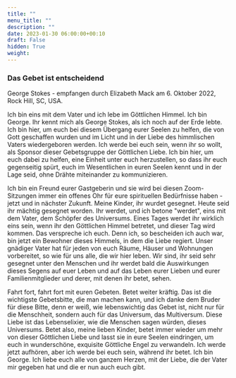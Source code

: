 ```yaml
---
title: ""
menu_title: ""
description: ""
date: 2023-01-30 06:00:00+00:10
draft: False
hidden: True
weight:
---
```

### Das Gebet ist entscheidend

George Stokes - empfangen durch Elizabeth Mack am 6. Oktober 2022, Rock Hill, SC, USA.

Ich bin eins mit dem Vater und ich lebe im Göttlichen Himmel. Ich bin George. Ihr kennt mich als George Stokes, als ich noch auf der Erde lebte. Ich bin hier, um euch bei diesem Übergang eurer Seelen zu helfen, die von Gott geschaffen wurden und im Licht und in der Liebe des himmlischen Vaters wiedergeboren werden. Ich werde bei euch sein, wenn ihr so wollt, als Sponsor dieser Gebetsgruppe der Göttlichen Liebe. Ich bin hier, um euch dabei zu helfen, eine Einheit unter euch herzustellen, so dass ihr euch gegenseitig spürt, euch im Wesentlichen in euren Seelen kennt und in der Lage seid, ohne Drähte miteinander zu kommunizieren.

Ich bin ein Freund eurer Gastgeberin und sie wird bei diesen Zoom-Sitzungen immer ein offenes Ohr für eure spirituellen Bedürfnisse haben - jetzt und in nächster Zukunft. Meine Kinder, ihr wurdet gesegnet. Heute seid ihr mächtig gesegnet worden. Ihr werdet, und ich betone "werdet", eins mit dem Vater, dem Schöpfer des Universums. Eines Tages werdet ihr wirklich eins sein, wenn ihr den Göttlichen Himmel betretet, und dieser Tag wird kommen. Das verspreche ich euch. Denn ich, so bescheiden ich auch war, bin jetzt ein Bewohner dieses Himmels, in dem die Liebe regiert. Unser gnädiger Vater hat für jeden von euch Räume, Häuser und Wohnungen vorbereitet, so wie für uns alle, die wir hier leben. Wir sind, ihr seid sehr gesegnet unter den Menschen und ihr werdet bald die Auswirkungen dieses Segens auf euer Leben und auf das Leben eurer Lieben und eurer Familienmitglieder und derer, mit denen ihr betet, sehen.

Fahrt fort, fahrt fort mit euren Gebeten. Betet weiter kräftig. Das ist die wichtigste Gebetsbitte, die man machen kann, und ich danke dem Bruder für diese Bitte, denn er weiß, wie lebenswichtig das Gebet ist, nicht nur für die Menschheit, sondern auch für das Universum, das Multiversum. Diese Liebe ist das Lebenselixier, wie die Menschen sagen würden, dieses Universums. Betet also, meine lieben Kinder, betet immer wieder um mehr von dieser Göttlichen Liebe und lasst sie in eure Seelen eindringen, um euch in wunderschöne, exquisite Göttliche Engel zu verwandeln. Ich werde jetzt aufhören, aber ich werde bei euch sein, während ihr betet. Ich bin George. Ich liebe euch alle von ganzem Herzen, mit der Liebe, die der Vater mir gegeben hat und die er nun auch euch gibt.
